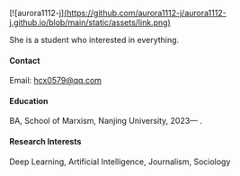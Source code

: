 

[![aurora1112-j][(https://github.com/aurora1112-j/aurora1112-j.github.io/blob/main/static/assets/link.png)](https://github.com/aurora1112-j)

She is a student who interested in everything.

#### Contact

Email: hcx0579@qq.com

#### Education
BA, School of Marxism, Nanjing University, 2023— .

#### Research Interests
Deep Learning, Artificial Intelligence, Journalism, Sociology

